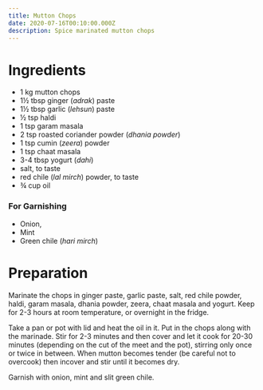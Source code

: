 ```yaml
---
title: Mutton Chops
date: 2020-07-16T00:10:00.000Z
description: Spice marinated mutton chops
---
```


# Ingredients
- 1 kg mutton chops
- 1½ tbsp ginger (_adrak_) paste
- 1½ tbsp garlic (_lehsun_) paste
- ½ tsp haldi
- 1 tsp garam masala
- 2 tsp roasted coriander powder (_dhania powder_)
- 1 tsp cumin (_zeera_) powder
- 1 tsp chaat masala
- 3-4 tbsp yogurt (_dahi_)
- salt, to taste
- red chile (_lal mirch_) powder, to taste
- ¾ cup oil

### For Garnishing
- Onion,
- Mint
- Green chile (_hari mirch_)

# Preparation

Marinate the chops in ginger paste, garlic paste, salt, red chile powder, haldi, garam masala, dhania powder, zeera, chaat masala and yogurt. Keep for 2-3 hours at room temperature, or overnight in the fridge.

Take a pan or pot with lid and heat the oil in it. Put in the chops along with the marinade. Stir for 2-3 minutes and then cover and let it cook for 20-30 minutes (depending on the cut of the meet and the pot), stirring only once or twice in between. When mutton becomes tender (be careful not to overcook) then incover and stir until it becomes dry.

Garnish with onion, mint and slit green chile.
